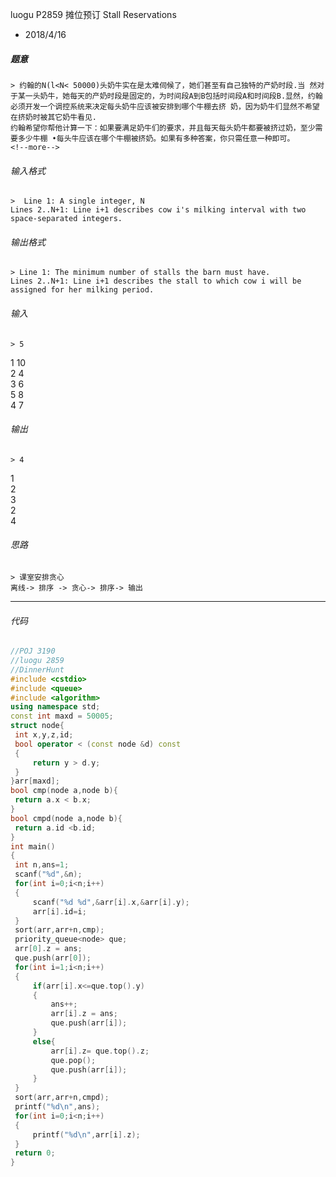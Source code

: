 luogu P2859 摊位预订 Stall Reservations
* 2018/4/16

 ##### 题意  
    > 约翰的N(l<N< 50000)头奶牛实在是太难伺候了，她们甚至有自己独特的产奶时段.当 然对于某一头奶牛，她每天的产奶时段是固定的，为时间段A到B包括时间段A和时间段B.显然，约翰必须开发一个调控系统来决定每头奶牛应该被安排到哪个牛棚去挤 奶，因为奶牛们显然不希望在挤奶时被其它奶牛看见.  
    约翰希望你帮他计算一下：如果要满足奶牛们的要求，并且每天每头奶牛都要被挤过奶，至少需要多少牛棚 •每头牛应该在哪个牛棚被挤奶。如果有多种答案，你只需任意一种即可。
    <!--more-->

 ###### 输入格式
    >  Line 1: A single integer, N  
    Lines 2..N+1: Line i+1 describes cow i's milking interval with two space-separated integers.

 ######  输出格式  
    > Line 1: The minimum number of stalls the barn must have.  
    Lines 2..N+1: Line i+1 describes the stall to which cow i will be assigned for her milking period.  

 ######  输入  
    > 5  
1 10  
2 4  
3 6  
5 8  
4 7  

 ######  输出
    > 4  
1  
2  
3  
2  
4  

 ###### 思路  
    > 课室安排贪心  
    离线-> 排序 -> 贪心-> 排序-> 输出
---       
 ###### 代码
      
   ```cpp
//POJ 3190
//luogu 2859
//DinnerHunt
#include <cstdio>
#include <queue>
#include <algorithm>
using namespace std;
const int maxd = 50005;
struct node{
    int x,y,z,id;
    bool operator < (const node &d) const
    {
        return y > d.y;
    }
}arr[maxd];
bool cmp(node a,node b){
    return a.x < b.x;
}
bool cmpd(node a,node b){
    return a.id <b.id;
}
int main()
{
    int n,ans=1;
    scanf("%d",&n);
    for(int i=0;i<n;i++)
    {
        scanf("%d %d",&arr[i].x,&arr[i].y);
        arr[i].id=i;
    }
    sort(arr,arr+n,cmp);
    priority_queue<node> que;
    arr[0].z = ans;
    que.push(arr[0]);
    for(int i=1;i<n;i++)
    {
        if(arr[i].x<=que.top().y)
        {
            ans++;
            arr[i].z = ans;
            que.push(arr[i]);
        }
        else{ 
            arr[i].z= que.top().z;
            que.pop();
            que.push(arr[i]);
        }
    }
    sort(arr,arr+n,cmpd);
    printf("%d\n",ans);
    for(int i=0;i<n;i++)
    {
        printf("%d\n",arr[i].z);
    }
    return 0;
}
 ```